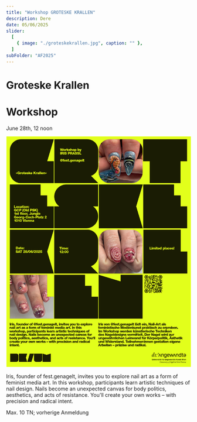 ```yaml
---
title: "Workshop GROTESKE KRALLEN"
description: Dere
date: 05/06/2025
slider:
  [
    { image: "./groteskekrallen.jpg", caption: "" },
  ]
subFolder: "AF2025"
---
```


# Groteske Krallen 
# Workshop

June 28th, 12 noon

![](./groteskekrallen-poster.jpg)

Iris, founder of fest.genagelt, invites you to explore nail art as a form of feminist media art. In this
workshop, participants learn artistic techniques of nail design. Nails become an unexpected canvas for body
politics, aesthetics, and acts of resistance. You'll create your own works – with precision and radical intent.

Max. 10 TN; vorherige Anmeldung

